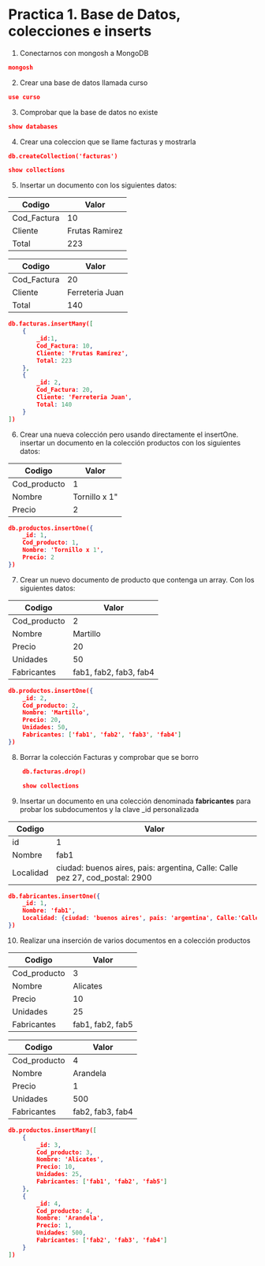 # Practica 1. Base de Datos, colecciones e inserts

1. Conectarnos con mongosh a MongoDB
```json
mongosh
```

2. Crear una base de datos llamada curso
```json
use curso
```

3. Comprobar que la base de datos no existe
```json
show databases
```

4. Crear una coleccion que se llame facturas y mostrarla

``` json
db.createCollection('facturas')
```

```json
show collections
```

5. Insertar un documento con los siguientes datos:

| Codigo   | Valor   |
|-------------|-------------|
| Cod_Factura | 10 |
| Cliente | Frutas Ramirez |
| Total | 223 |

| Codigo   | Valor   |
|-------------|-------------|
| Cod_Factura | 20 |
| Cliente | Ferreteria Juan |
| Total | 140 |

```json
db.facturas.insertMany([
    {
        _id:1,
        Cod_Factura: 10,
        Cliente: 'Frutas Ramírez',
        Total: 223
    },
    {
        _id: 2,
        Cod_Factura: 20,
        Cliente: 'Ferreteria Juan',
        Total: 140
    }
])
```


6. Crear una nueva colección pero usando directamente el insertOne.
   insertar un documento en la colección productos con los siguientes datos:

| Codigo   | Valor   |
|-------------|-------------|
| Cod_producto | 1 |
| Nombre | Tornillo x 1" |
| Precio | 2 |

```json
db.productos.insertOne({
    _id: 1,
    Cod_producto: 1,
    Nombre: 'Tornillo x 1',
    Precio: 2
})
```



7. Crear un nuevo documento de producto que contenga un array. Con los siguientes datos:

| Codigo   | Valor   |
|-------------|-------------|
| Cod_producto | 2 |
| Nombre | Martillo |
| Precio | 20 |
| Unidades | 50 |
| Fabricantes | fab1, fab2, fab3, fab4 |

```json
db.productos.insertOne({
    _id: 2,
    Cod_producto: 2,
    Nombre: 'Martillo',
    Precio: 20,
    Unidades: 50,
    Fabricantes: ['fab1', 'fab2', 'fab3', 'fab4']
})
```


8. Borrar la colección Facturas y comprobar que se borro

```json
    db.facturas.drop()
```

```json
    show collections
```

9. Insertar un documento en una colección denominada **fabricantes**
   para probar los subdocumentos y la clave _id personalizada

| Codigo   | Valor   |
|-------------|-------------|
| id | 1 |
| Nombre | fab1 |
| Localidad | ciudad: buenos aires, pais: argentina, Calle: Calle pez 27, cod_postal: 2900 |

```json
db.fabricantes.insertOne({
    _id: 1,
    Nombre: 'fab1',
    Localidad: {ciudad: 'buenos aires', pais: 'argemtina', Calle:'Calle pez 27', cod_postal: 2900} 
})
```


10. Realizar una inserción de varios documentos en a colección
    productos

| Codigo   | Valor   |
|-------------|-------------|
| Cod_producto | 3 |
| Nombre | Alicates |
| Precio | 10 |
| Unidades | 25 |
| Fabricantes | fab1, fab2, fab5 |

| Codigo   | Valor   |
|-------------|-------------|
| Cod_producto | 4 |
| Nombre | Arandela |
| Precio | 1 |
| Unidades | 500 |
| Fabricantes | fab2, fab3, fab4 |

```json
db.productos.insertMany([
    {
        _id: 3,
        Cod_producto: 3,
        Nombre: 'Alicates',
        Precio: 10,
        Unidades: 25,
        Fabricantes: ['fab1', 'fab2', 'fab5']
    },
    {
        _id: 4,
        Cod_producto: 4,
        Nombre: 'Arandela',
        Precio: 1,
        Unidades: 500,
        Fabricantes: ['fab2', 'fab3', 'fab4']
    }
])
```
